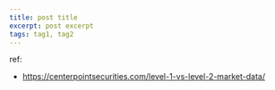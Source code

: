```yaml
---
title: post title
excerpt: post excerpt
tags: tag1, tag2
---
```


ref:
- https://centerpointsecurities.com/level-1-vs-level-2-market-data/

